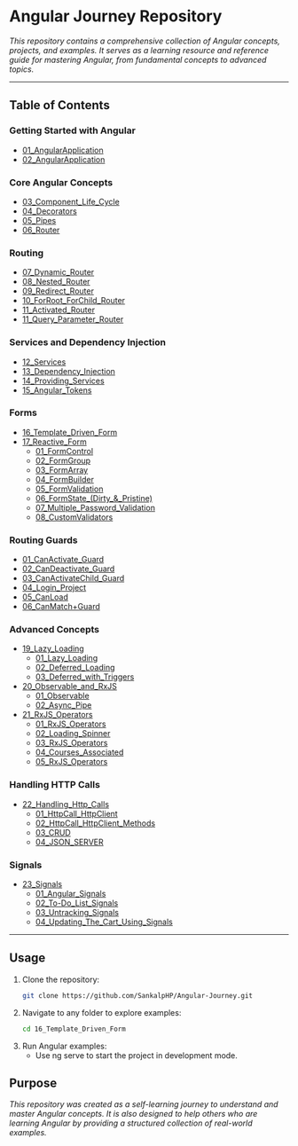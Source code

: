 # Angular Journey Repository

*This repository contains a comprehensive collection of Angular concepts, projects, and examples. It serves as a learning resource and reference guide for mastering Angular, from fundamental concepts to advanced topics.*

---

## Table of Contents

### Getting Started with Angular
- [01_AngularApplication](./01_AngularApplication)
- [02_AngularApplication](./02_AngularApplication)

### Core Angular Concepts
- [03_Component_Life_Cycle](./03_Component_Life_Cycle)
- [04_Decorators](./04_Decorators)
- [05_Pipes](./05_Pipes)
- [06_Router](./06_Router)

### Routing
- [07_Dynamic_Router](./07_Dynamic_Router)
- [08_Nested_Router](./08_Nested_Router)
- [09_Redirect_Router](./09_Redirect_Router)
- [10_ForRoot_ForChild_Router](./10_ForRoot_ForChild_Router)
- [11_Activated_Router](./11_Activated_Router)
- [11_Query_Parameter_Router](./11_Query_Parameter_Router)

### Services and Dependency Injection
- [12_Services](./12_Services)
- [13_Dependency_Injection](./13_Dependency_Injection)
- [14_Providing_Services](./14_Providing_Services)
- [15_Angular_Tokens](./15_Angular_Tokens)

### Forms
- [16_Template_Driven_Form](./16_Template_Driven_Form)
- [17_Reactive_Form](./17_Reactive_Form)
  - [01_FormControl](./17_Reactive_Form/01_FormControl)
  - [02_FormGroup](./17_Reactive_Form/02_FormGroup)
  - [03_FormArray](./17_Reactive_Form/03_FormArray)
  - [04_FormBuilder](./17_Reactive_Form/04_FormBuilder)
  - [05_FormValidation](./17_Reactive_Form/05_FormValidation)
  - [06_FormState_(Dirty_&_Pristine)](./17_Reactive_Form/06_FormState_(Dirty_&_Pristine))
  - [07_Multiple_Password_Validation](./17_Reactive_Form/07_Multiple_Password_Validation)
  - [08_CustomValidators](./17_Reactive_Form/08_CustomValidators)

### Routing Guards
- [01_CanActivate_Guard](./18_RoutingGuards/01_CanActivate_Guard)
- [02_CanDeactivate_Guard](./18_RoutingGuards/02_CanDeactivate_Guard)
- [03_CanActivateChild_Guard](./18_RoutingGuards/03_CanActivateChild_Guard)
- [04_Login_Project](./18_RoutingGuards/04_Login_Project)
- [05_CanLoad](./18_RoutingGuards/05_CanLoad)
- [06_CanMatch+Guard](./18_RoutingGuards/06_CanMatch+Guard)

### Advanced Concepts
- [19_Lazy_Loading](./19_Lazy_Loading)
  - [01_Lazy_Loading](./19_Lazy_Loading/01_Lazy_Loading)
  - [02_Deferred_Loading](./19_Lazy_Loading/02_Deferred_Loading)
  - [03_Deferred_with_Triggers](./19_Lazy_Loading/03_Deferred_with_Triggers)
- [20_Observable_and_RxJS](./20_Observable_and_RxJS)
  - [01_Observable](./20_Observable_and_RxJS/01_Observable)
  - [02_Async_Pipe](./20_Observable_and_RxJS/02_Async_Pipe)
- [21_RxJS_Operators](./21_RxJS_Operators)
  - [01_RxJS_Operators](./21_RxJS_Operators/01_RxJS_Operators)
  - [02_Loading_Spinner](./21_RxJS_Operators/02_Loading_Spinner)
  - [03_RxJS_Operators](./21_RxJS_Operators/03_RxJS_Operators)
  - [04_Courses_Associated](./21_RxJS_Operators/04_Courses_Associated)
  - [05_RxJS_Operators](./21_RxJS_Operators/05_RxJS_Operators)

### Handling HTTP Calls
- [22_Handling_Http_Calls](./22_Handling_Http_Calls)
  - [01_HttpCall_HttpClient](./22_Handling_Http_Calls/01_HttpCall_HttpClient)
  - [02_HttpCall_HttpClient_Methods](./22_Handling_Http_Calls/02_HttpCall_HttpClient_Methods)
  - [03_CRUD](./22_Handling_Http_Calls/03_CRUD)
  - [04_JSON_SERVER](./22_Handling_Http_Calls/04_JSON_SERVER)

### Signals
- [23_Signals](./23_Signals)
  - [01_Angular_Signals](./23_Signals/01_Angular_Signals)
  - [02_To-Do_List_Signals](./23_Signals/02_To-Do_List_Signals)
  - [03_Untracking_Signals](./23_Signals/03_Untracking_Signals)
  - [04_Updating_The_Cart_Using_Signals](./23_Signals/04_Updating_The_Cart_Using_Signals)

---

## Usage

1. Clone the repository:
   ```bash
   git clone https://github.com/SankalpHP/Angular-Journey.git
   ```
2. Navigate to any folder to explore examples:
   ```bash
   cd 16_Template_Driven_Form
   ```
3. Run Angular examples:
   + Use ng serve to start the project in development mode.
     
## Purpose        
   *This repository was created as a self-learning journey to understand and master Angular concepts. It is also designed to help others who are learning Angular by providing a structured collection of real-world examples.*
   

